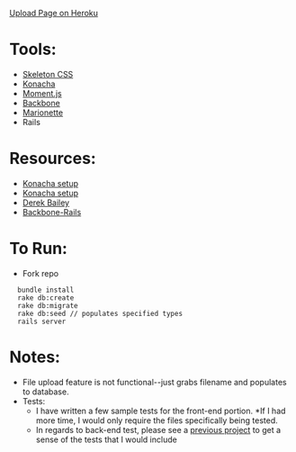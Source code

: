 [Upload Page on Heroku](https://upload-page.herokuapp.com/)

# Tools:
* [Skeleton CSS](http://getskeleton.com/)
* [Konacha](https://github.com/jfirebaugh/konacha)
* [Moment.js](https://github.com/derekprior/momentjs-rails)
* [Backbone](http://backbonejs.org/)
* [Marionette](http://marionettejs.com/)
* Rails

# Resources:
* [Konacha setup](http://blog.contactually.com/2015/02/javascript-tdd-rails-4-konacha-3/)
* [Konacha setup](https://github.com/contactually/rails-4-konacha-todot)
* [Derek Bailey](https://lostechies.com/derickbailey/)
* [Backbone-Rails](http://www.backbonerails.com/)

# To Run:
* Fork repo
```
  bundle install
  rake db:create
  rake db:migrate
  rake db:seed // populates specified types
  rails server
```

# Notes:
* File upload feature is not functional--just grabs filename and populates to database.
* Tests:
  * I have written a few sample tests for the front-end portion.
  *If I had more time, I would only require the files specifically being tested.
  * In regards to back-end test, please see a [previous project](https://github.com/rochej/ModResume/tree/master/spec) to get a sense of the tests that I would include